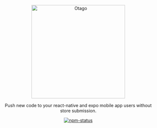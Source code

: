 <p align="center">
  <a href="https://otago.dev">
    <picture>
      <source media="(prefers-color-scheme: dark)" srcset="https://cdn.otago.dev/logo/otago-text-darkmode.png" />
      <source media="(prefers-color-scheme: light)" srcset="https://cdn.otago.dev/logo/otago-text.png" />
      <img alt="Otago" src="https://cdn.otago.dev/logo/otago-text.png" width="300" />
    </picture>
  </a>
</p>

<p align="center">
  Push new code to your react-native and expo mobile app users without store
  submission.
</p>

<p align="center">
  <a href="https://www.npmjs.com/package/otago">
    <img alt="npm-status" src="https://img.shields.io/npm/v/otago.svg?style=flat" />
  </a>
</p>
